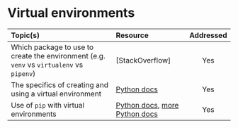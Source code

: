 # Virtual environments

| Topic(s) | Resource | Addressed |
| :------- | :------- | :-------: |
| Which package to use to create the environment (e.g. `venv` vs `virtualenv` vs `pipenv`) | [StackOverflow] | Yes |(https://stackoverflow.com/questions/41573587/what-is-the-difference-between-venv-pyvenv-pyenv-virtualenv-virtualenvwrappe)
| The specifics of creating and using a virtual environment | [Python docs](https://docs.python.org/3/library/venv.html) | Yes |
| Use of `pip` with virtual environments | [Python docs](https://packaging.python.org/tutorials/installing-packages/#id11), [more Python docs](https://docs.python.org/3/tutorial/venv.html) | Yes |